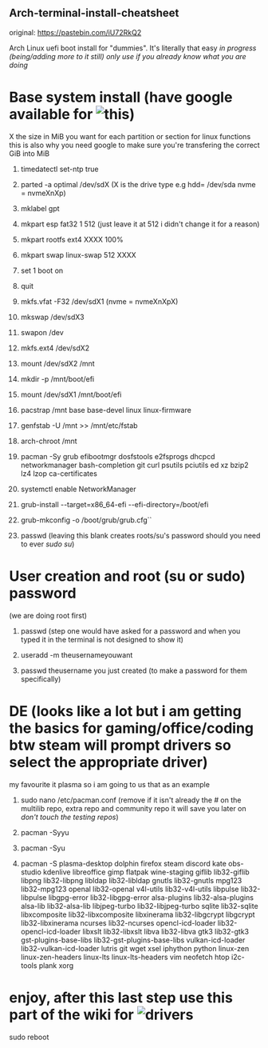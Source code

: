 ## Arch-terminal-install-cheatsheet
original: https://pastebin.com/iU72RkQ2

Arch Linux uefi boot install for "dummies". It's literally that easy *in progress (being/adding more to it still) only use if you already know what you are doing*

# Base system install (have google available for ![this](https://wiki.archlinux.org/title/Installation_guide))
 X the size in MiB you want for each partition or section for linux functions this is also why you need google to make sure you're transfering the correct GiB into MiB
 
1. timedatectl set-ntp true

2. parted -a optimal /dev/sdX (X is the drive type e.g hdd= /dev/sda nvme = nvmeXnXp) 

3. mklabel gpt

4. mkpart esp fat32 1 512 (just leave it at 512 i didn't change it for a reason)

5. mkpart rootfs ext4 XXXX 100%

6. mkpart swap linux-swap 512 XXXX

7. set 1 boot on

8. quit

9. mkfs.vfat -F32 /dev/sdX1 (nvme = nvmeXnXpX)

10. mkswap /dev/sdX3

11. swapon /dev

12. mkfs.ext4 /dev/sdX2

13. mount /dev/sdX2 /mnt

14. mkdir -p /mnt/boot/efi

15. mount /dev/sdX1 /mnt/boot/efi

16. pacstrap /mnt base base-devel linux linux-firmware

17. genfstab -U /mnt >> /mnt/etc/fstab

18. arch-chroot /mnt

19. pacman -Sy grub efibootmgr dosfstools e2fsprogs dhcpcd networkmanager bash-completion git curl psutils pciutils ed xz bzip2 lz4 lzop ca-certificates

20. systemctl enable NetworkManager 

21. grub-install --target=x86_64-efi --efi-directory=/boot/efi

22. grub-mkconfig -o /boot/grub/grub.cfg``

23. passwd     (leaving this blank creates roots/su's password should you need to ever *sudo su*)

# User creation and root (su or sudo) password

(we are doing root first)

1. passwd
(step one would have asked for a password and when you typed it in the terminal is not designed to show it)

2. useradd -m theusernameyouwant

3. passwd theusername you just created (to make a password for them specifically)

# DE (looks like a lot but i am getting the basics for gaming/office/coding btw steam will prompt drivers so select the appropriate driver)
my favourite it plasma so i am going to us that as an example

1. sudo nano /etc/pacman.conf     (remove if it isn't already the *#* on the multilib repo, extra repo and community repo it will save you later on *don't touch the testing repos*) 

2. pacman -Syyu

3. pacman -Syu

4. pacman -S plasma-desktop dolphin firefox steam discord kate obs-studio kdenlive libreoffice gimp flatpak wine-staging giflib lib32-giflib libpng lib32-libpng libldap lib32-libldap gnutls lib32-gnutls mpg123 lib32-mpg123 openal lib32-openal v4l-utils lib32-v4l-utils libpulse lib32-libpulse libgpg-error lib32-libgpg-error alsa-plugins lib32-alsa-plugins alsa-lib lib32-alsa-lib libjpeg-turbo lib32-libjpeg-turbo sqlite lib32-sqlite libxcomposite lib32-libxcomposite libxinerama lib32-libgcrypt libgcrypt lib32-libxinerama ncurses lib32-ncurses opencl-icd-loader lib32-opencl-icd-loader libxslt lib32-libxslt libva lib32-libva gtk3 lib32-gtk3 gst-plugins-base-libs lib32-gst-plugins-base-libs vulkan-icd-loader lib32-vulkan-icd-loader lutris git wget xsel iphython python linux-zen linux-zen-headers linux-lts linux-lts-headers vim neofetch htop i2c-tools plank xorg

# enjoy, after this last step use this part of the wiki for ![drivers](https://wiki.archlinux.org/title/External_GPU#Installation)
sudo reboot

